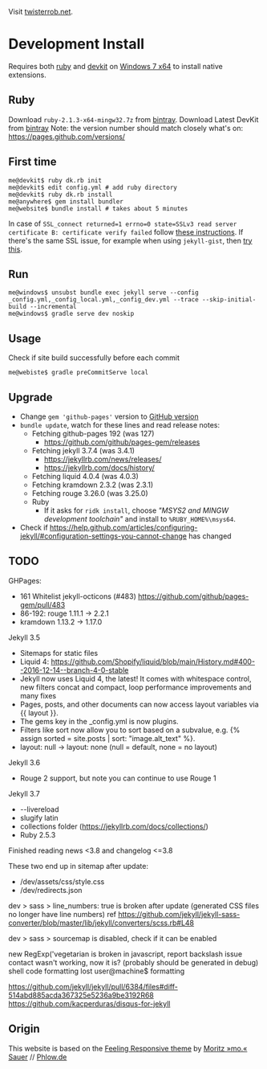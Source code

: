 Visit [twisterrob.net](https://www.twisterrob.net).


# Development Install
Requires both [ruby](http://rubyinstaller.org/downloads/) and [devkit](http://rubyinstaller.org/downloads/) on [Windows 7 x64](http://corlewsolutions.com/articles/article-19-install-ruby-on-windows-7-32-bit-or-64-bit) to install native extensions.


## Ruby
Download `ruby-2.1.3-x64-mingw32.7z` from [bintray](https://bintray.com/oneclick/rubyinstaller/rubyinstaller/2.1.3/view#files).
Download Latest DevKit from [bintray](https://bintray.com/oneclick/rubyinstaller/DevKit/view)
Note: the version number should match closely what's on: https://pages.github.com/versions/


## First time

```shell
me@devkit$ ruby dk.rb init
me@devkit$ edit config.yml # add ruby directory
me@devkit$ ruby dk.rb install
me@anywhere$ gem install bundler
me@website$ bundle install # takes about 5 minutes
```

In case of `SSL_connect returned=1 errno=0 state=SSLv3 read server certificate B: certificate verify failed` follow [these instructions](https://gist.github.com/luislavena/f064211759ee0f806c88).
If there's the same SSL issue, for example when using `jekyll-gist`, then [try this](https://gist.github.com/fnichol/867550#the-manual-way-boring).


## Run

```shell
me@windows$ unsubst bundle exec jekyll serve --config _config.yml,_config_local.yml,_config_dev.yml --trace --skip-initial-build --incremental
me@windows$ gradle serve dev noskip
```

## Usage

Check if site build successfully before each commit

```shell
me@webiste$ gradle preCommitServe local
```

## Upgrade

 * Change `gem 'github-pages'` version to [GitHub version](https://pages.github.com/versions/)
 * `bundle update`, watch for these lines and read release notes:
   * Fetching github-pages 192 (was 127)  
     * https://github.com/github/pages-gem/releases
   * Fetching jekyll 3.7.4 (was 3.4.1)
     * https://jekyllrb.com/news/releases/
     * https://jekyllrb.com/docs/history/
   * Fetching liquid 4.0.4 (was 4.0.3)
   * Fetching kramdown 2.3.2 (was 2.3.1)
   * Fetching rouge 3.26.0 (was 3.25.0)
   * Ruby
      * If it asks for `ridk install`, choose _"MSYS2 and MINGW development toolchain"_ and install to `%RUBY_HOME%\msys64`.
 * Check if https://help.github.com/articles/configuring-jekyll/#configuration-settings-you-cannot-change has changed

## TODO

GHPages:
 * 161 Whitelist jekyll-octicons (#483) https://github.com/github/pages-gem/pull/483
 * 86-192: rouge 1.11.1 -> 2.2.1
 * kramdown 1.13.2 -> 1.17.0

Jekyll 3.5
 * Sitemaps for static files
 * Liquid 4: https://github.com/Shopify/liquid/blob/main/History.md#400--2016-12-14--branch-4-0-stable
 * Jekyll now uses Liquid 4, the latest! It comes with whitespace control, new filters concat and compact, loop performance improvements and many fixes
 * Pages, posts, and other documents can now access layout variables via {{ layout }}.
 * The gems key in the _config.yml is now plugins.
 * Filters like sort now allow you to sort based on a subvalue, e.g. {% assign sorted = site.posts | sort: "image.alt_text" %}.
 * layout: null -> layout: none (null = default, none = no layout)

Jekyll 3.6
 * Rouge 2 support, but note you can continue to use Rouge 1

Jekyll 3.7
 * --livereload
 * slugify latin
 * collections folder (https://jekyllrb.com/docs/collections/)
 * Ruby 2.5.3

Finished reading news <3.8 and changelog <=3.8

These two end up in sitemap after update:
 * /dev/assets/css/style.css
 * /dev/redirects.json

dev > sass > line_numbers: true is broken after update (generated CSS files no longer have line numbers)
ref https://github.com/jekyll/jekyll-sass-converter/blob/master/lib/jekyll/converters/scss.rb#L48

dev > sass > sourcemap is disabled, check if it can be enabled

new RegExp('vegetarian is broken in javascript, report backslash issue
contact wasn't working, now it is? (probably should be generated in debug)
shell code formatting lost user@machine$ formatting

https://github.com/jekyll/jekyll/pull/6384/files#diff-514abd885acda367325e5236a9be3192R68
https://github.com/kacperduras/disqus-for-jekyll

## Origin

This website is based on the [Feeling Responsive theme](https://phlow.github.io/feeling-responsive/) by [Moritz »mo.« Sauer](https://github.com/Phlow/feeling-responsive) // [Phlow.de](https://phlow.de)

